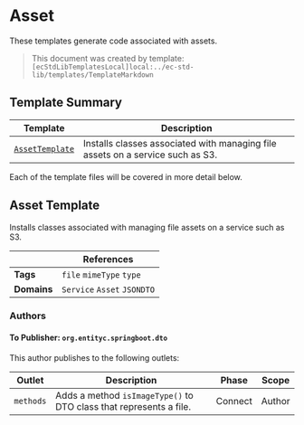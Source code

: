 [//]: # ( =====preserve===== start-Introduction ===== )
# Asset

These templates generate code associated with assets.

[//]: # ( =====preserve===== end-Introduction ===== )

> This document was created by template: `[ecStdLibTemplatesLocal]local:../ec-std-lib/templates/TemplateMarkdown`

<a name="template-summary"></a>
## Template Summary

|Template|Description|
|---|---|
| [`AssetTemplate`](#asset-template) | Installs classes associated with managing file assets on a service such as S3. |

Each of the template files will be covered in more detail below.

<a name="asset-template"></a>
## Asset Template

Installs classes associated with managing file assets on a service such as S3.

| |References|
|---|---|
| **Tags** |`file` `mimeType` `type` |
| **Domains** |`Service` `Asset` `JSONDTO` |

### Authors

#### To Publisher: `org.entityc.springboot.dto`



This author publishes to the following outlets:

| Outlet | Description | Phase | Scope |
|---|---|---|---|
| `methods` | Adds a method `isImageType()` to DTO class that represents a file.|Connect|Author|


